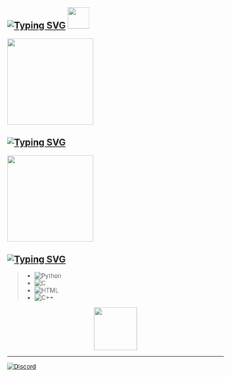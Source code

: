 ## [![Typing SVG](https://readme-typing-svg.demolab.com?font=Fira+Code&size=30&pause=1000&width=435&lines=Bem-vindo+ao+meu+perfil+do+Github)](https://git.io/typing-svg)  <img src="https://media.discordapp.net/attachments/1344684528689610782/1344705585785864203/gif_dance.gif?ex=67c1e22b&is=67c090ab&hm=7adc19292a7e23554451fb607bf278d7a98edba583939fb415fe87011e1ca2d0&=" width="50" />


<img src="https://media2.giphy.com/media/v1.Y2lkPTc5MGI3NjExbTJiNDdqaDJvbjZkNmMxdmp2cTA3Z3lpZ3Q2dXBtMjlzY2xwcnoyeSZlcD12MV9pbnRlcm5hbF9naWZfYnlfaWQmY3Q9Zw/du3J3cXyzhj75IOgvA/giphy.gif" width="200" />

## **[![Typing SVG](https://readme-typing-svg.demolab.com?font=Fira+Code&duration=4999&pause=1000&color=F7F7F7&width=435&lines=Fala+guys+%E2%9C%8C%EF%B8%8F)](https://git.io/typing-svg)**

<img src="https://cdn.discordapp.com/attachments/1344684528689610782/1344706977372049489/melaum.gif?ex=67c1e376&is=67c091f6&hm=320f6cdcbbedcd6838ce8576752db3264fd8db115fcd977c271fbcfd5599ae82" width="200" />



## [![Typing SVG](https://readme-typing-svg.demolab.com?font=Fira+Code&duration=4999&pause=1000&color=F7F7F7&width=435&lines=Experience%3A)](https://git.io/typing-svg)

>- ![Python](https://img.shields.io/badge/-Python-black?style=flat-square&logo=python&logoColor=306998)
>- ![C](https://img.shields.io/badge/-C-black?style=flat-square&logo=c&logoColor=00599C)     
>- ![HTML](https://img.shields.io/badge/-HTML5-black?style=flat-square&logo=html5&logoColor=E34F26)
>- ![C++](https://img.shields.io/badge/-C++-black?style=flat-square&logo=cplusplus&logoColor=00599C)

<div style="text-align: center;">
<img src="https://media.discordapp.net/attachments/1344684528689610782/1344727560529121431/tsu.gif?ex=67c1f6a2&is=67c0a522&hm=f835488b44291c5cd6cc4080f99bc9887117af4ea5c662940ab3e85d616f6245&=" width="100" />
</div>

---

[![Discord](https://img.shields.io/badge/Discord-7289DA?style=flat-square&logo=discord&logoColor=white)](https://discord.com/users/822217146754662430])




